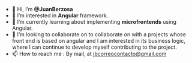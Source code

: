 - 👋 Hi, I’m **@JuanBerzosa**
- 👀 I’m interested in **Angular** framework.
- 🌱 I’m currently learning about implementing **microfrontends** using Angular.
- 💞️ I’m looking to collaborate on to collaborate on with a projects whose front end is based on angular and I am interested in its business logic, 
where I can continue to develop myself contributing to the project.
- 📫 How to reach me : By mail, at jbcorreocontacto@gmail.com

<!---
JuanBerzosa/JuanBerzosa is a ✨ special ✨ repository because its `README.md` (this file) appears on your GitHub profile.
You can click the Preview link to take a look at your changes.
--->
